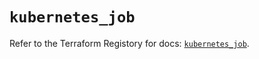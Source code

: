 # `kubernetes_job`

Refer to the Terraform Registory for docs: [`kubernetes_job`](https://registry.terraform.io/providers/hashicorp/kubernetes/2.19.0/docs/resources/job).
